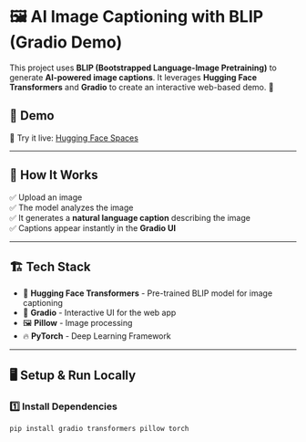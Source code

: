 # 🖼️ AI Image Captioning with BLIP (Gradio Demo)
This project uses **BLIP (Bootstrapped Language-Image Pretraining)** to generate **AI-powered image captions**. It leverages **Hugging Face Transformers** and **Gradio** to create an interactive web-based demo. 🚀  

## 🌟 **Demo**
🔗 Try it live: [Hugging Face Spaces](https://huggingface.co/spaces/YOUR_USERNAME/YOUR_PROJECT_NAME)  

---

## 📌 **How It Works**
✅ Upload an image  
✅ The model analyzes the image  
✅ It generates a **natural language caption** describing the image  
✅ Captions appear instantly in the **Gradio UI**  

---

## 🏗 **Tech Stack**
- 🤗 **Hugging Face Transformers** - Pre-trained BLIP model for image captioning  
- 🎨 **Gradio** - Interactive UI for the web app  
- 🖼️ **Pillow** - Image processing  
- 🔥 **PyTorch** - Deep Learning Framework  

---

## 🖥️ **Setup & Run Locally**
### **1️⃣ Install Dependencies**
```bash
pip install gradio transformers pillow torch
